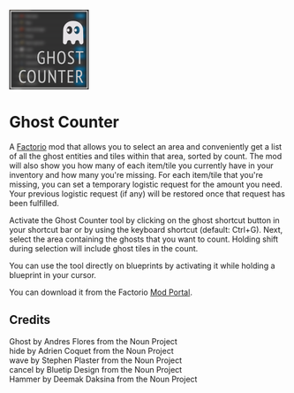 ![Mod thumbnail](/thumbnail.png)

# Ghost Counter

A [Factorio](https://factorio.com) mod that allows you to select an area and conveniently get a list
of all the ghost entities and tiles within that area, sorted by count. The mod will also show you
how many of each item/tile you currently have in your inventory and how many you're missing. For
each item/tile that you're missing, you can set a temporary logistic request for the amount you
need. Your previous logistic request (if any) will be restored once that request has been
fulfilled.

Activate the Ghost Counter tool by clicking on the ghost shortcut button in your shortcut bar or by using
the keyboard shortcut (default: Ctrl+G). Next, select the area containing the ghosts that you want
to count. Holding shift during selection will include ghost tiles in the count.

You can use the tool directly on blueprints by activating it while holding a blueprint in your cursor.

You can download it from the Factorio
[Mod Portal](https://mods.factorio.com/mod/ghost-counter).

## Credits

Ghost by Andres Flores from the Noun Project  
hide by Adrien Coquet from the Noun Project  
wave by Stephen Plaster from the Noun Project  
cancel by Bluetip Design from the Noun Project  
Hammer by Deemak Daksina from the Noun Project
